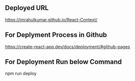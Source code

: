 ## Deployed URL
https://imrahulkumar.github.io/React-Context/

## For Deplyment Process in Github
https://create-react-app.dev/docs/deployment/#github-pages

## For Deployment Run below Command
npm run deploy 